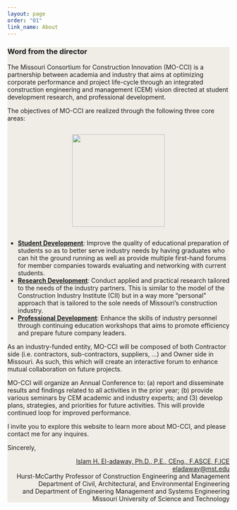 ```yaml
---
layout: page
order: "01"
link_name: About
---
```


<div class="about-container">
    <div class="col-md-8 offset-md-2">
        <div class="card">
            <div class="card-body">
                <h3>Word from the director</h3>
                <p>
                The Missouri Consortium for Construction Innovation (MO-CCI) is a partnership between academia and industry that aims at optimizing corporate performance and project life-cycle through an integrated construction engineering and management (CEM) vision directed at student development research, and professional development.
                </p>
                <p>
                    The objectives of MO-CCI are realized through the following three core areas:
                </p>
                <div style="text-align:center;" >
                    <img style="width:15em; max-width=100%; margin:1em;" src="{{ '/files/core_areas/core-areas.png' | relative_url }}"/>
                </div>
                <ul>
                    <li>
                        <a href="{{ '/student_development.html' | relative_url }}"><b>Student Development</b></a>: Improve the quality of educational preparation of students so as to better serve industry needs by having graduates who can hit the ground running as well as provide multiple first-hand forums for member companies towards  evaluating and networking with current students.
                    </li>
                    <li>
                        <a href="{{ '/research_development.html' | relative_url }}"><b>Research Development</b></a>: Conduct applied and practical research tailored to the needs of the industry partners. This is similar to the model of the Construction Industry         Institute (CII) but in a way more “personal” approach that is tailored to the sole needs of Missouri’s construction industry.
                    </li>
                    <li>
                        <a href="{{ '/professional_development.html' | relative_url }}"><b>Professional Development</b></a>: Enhance the skills of industry personnel through continuing education workshops that aims to promote efficiency and prepare future company leaders.
                    </li>
                </ul>
                <p>
                    As an industry-funded entity, MO-CCI will be composed of both Contractor side (i.e. contractors, sub-contractors, suppliers, ...) and Owner side in Missouri. As such, this which will create an interactive forum to enhance mutual collaboration on future projects.
                </p>
                <p>
                    MO-CCI will organize an Annual Conference to: (a) report and disseminate results and findings related to all activities in the prior year; (b) provide various seminars
                    by CEM academic and industry experts; and (3) develop plans, strategies, and priorities for future activities. This will provide continued loop for improved performance.
                </p>
                <p>
                    I invite you to explore this website to learn more about MO-CCI, and please contact me for any inquires.
                </p>
                <p>
                    Sincerely,
                </p>
                <p style="text-align:right;">
                    <a href="https://web.mst.edu/~eladawayi">
                        Islam H. El-adaway, Ph.D., P.E., CEng., F.ASCE, F.ICE 
                    </a><br/>
                    <a href="mailto:eladaway@mst.edu">eladaway@mst.edu</a><br/>
                    Hurst-McCarthy Professor of Construction Engineering and Management <br/>
                    Department of Civil, Architectural, and Environmental Engineering <br/>
                    and Department of Engineering Management and Systems Engineering <br/>
                    Missouri University of Science and Technology
                </p>
            </div>
        </div>
    </div>
</div>

<style>
    body {
        background-image: url({{ '/files/backgrounds/writing.jpg' | relative_url }});
        background-repeat: no-repeat;
        background-size: cover;
    }
    .card {
        background-color: #efede6;
    }
</style>
